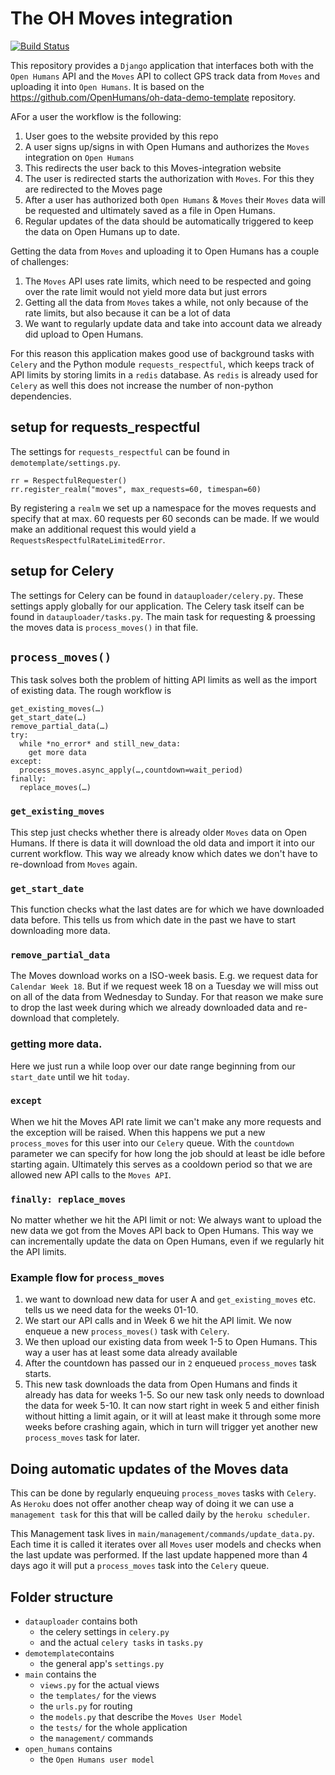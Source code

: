 # The OH Moves integration

[![Build Status](https://travis-ci.org/OpenHumans/oh-moves-source.svg?branch=master)](https://travis-ci.org/OpenHumans/oh-moves-soure)

This repository provides a `Django` application that interfaces both with the `Open Humans` API and the `Moves` API to collect GPS track data from `Moves` and uploading it into `Open Humans`. It is based on the https://github.com/OpenHumans/oh-data-demo-template repository.

AFor a user the workflow is the following:

1. User goes to the website provided by this repo
2. A user signs up/signs in with Open Humans and authorizes the `Moves` integration on `Open Humans`
3. This redirects the user back to this Moves-integration website
4. The user is redirected starts the authorization with `Moves`. For this they are redirected to the Moves page
5. After a user has authorized both `Open Humans` & `Moves` their `Moves` data will be requested and ultimately saved as a file in Open Humans.
6. Regular updates of the data should be automatically triggered to keep the data on Open Humans up to date.

Getting the data from `Moves` and uploading it to Open Humans has a couple of challenges:
1. The `Moves` API uses rate limits, which need to be respected and going over the rate limit would not yield more data but just errors
2. Getting all the data from `Moves` takes a while, not only because of the rate limits, but also because it can be a lot of data
3. We want to regularly update data and take into account data we already did upload to Open Humans.

For this reason this application makes good use of background tasks with `Celery` and the Python module `requests_respectful`, which keeps track of API limits by storing limits in a `redis` database. As `redis` is already used for `Celery` as well this does not increase the number of non-python dependencies.

## setup for requests_respectful
The settings for `requests_respectful` can be found in `demotemplate/settings.py`.

```
rr = RespectfulRequester()
rr.register_realm("moves", max_requests=60, timespan=60)
```
By registering a `realm` we set up a namespace for the moves requests and specify that at max. 60 requests per 60 seconds can be made. If we would make an additional request this would yield a `RequestsRespectfulRateLimitedError`.

## setup for Celery
The settings for Celery can be found in `datauploader/celery.py`. These settings apply globally for our application. The Celery task itself can be found in `datauploader/tasks.py`. The main task for requesting & proessing the moves data is `process_moves()` in that file.

## `process_moves()`
This task solves both the problem of hitting API limits as well as the import of existing data.
The rough workflow is

```
get_existing_moves(…)
get_start_date(…)
remove_partial_data(…)
try:
  while *no_error* and still_new_data:
    get more data
except:
  process_moves.async_apply(…,countdown=wait_period)
finally:
  replace_moves(…)
```

### `get_existing_moves`
This step just checks whether there is already older `Moves` data on Open Humans. If there is data
it will download the old data and import it into our current workflow. This way we already know which dates we don't have to re-download from `Moves` again.

### `get_start_date`
This function checks what the last dates are for which we have downloaded data before. This tells us from which date in the past we have to start downloading more data.

### `remove_partial_data`
The Moves download works on a ISO-week basis. E.g. we request data for `Calendar Week 18`. But if we request week 18 on a Tuesday we will miss out on all of the data from Wednesday to Sunday. For that reason we make sure to drop the last week during which we already downloaded data and re-download that completely.

### getting more data.
Here we just run a while loop over our date range beginning from our `start_date` until we hit `today`.

### `except`
When we hit the Moves API rate limit we can't make any more requests and the exception will be raised. When this happens we put a new `process_moves` for this user into our `Celery` queue. With the `countdown` parameter we can specify for how long the job should at least be idle before starting again. Ultimately this serves as a cooldown period so that we are allowed new API calls to the `Moves API`.

### `finally: replace_moves`
No matter whether we hit the API limit or not: We always want to upload the new data we got from the Moves API back to Open Humans. This way we can incrementally update the data on Open Humans, even if we regularly hit the API limits.

### Example flow for `process_moves`
1. we want to download new data for user A and `get_existing_moves` etc. tells us we need data for the weeks 01-10.
2. We start our API calls and in Week 6 we hit the API limit. We now enqueue a new `process_moves()` task with `Celery`.
3. We then upload our existing data from week 1-5 to Open Humans. This way a user has at least some data already available
4. After the countdown has passed our in `2` enqueued `process_moves` task starts.
5. This new task downloads the data from Open Humans and finds it already has data for weeks 1-5. So our new task only needs to download the data for week 5-10. It can now start right in week 5 and either finish without hitting a limit again, or it will at least make it through some more weeks before crashing again, which in turn will trigger yet another new `process_moves` task for later.

## Doing automatic updates of the Moves data
This can be done by regularly enqueuing `process_moves` tasks with `Celery`. As `Heroku` does not offer another cheap way of doing it we can use a `management task` for this that will be called daily by the `heroku scheduler`.

This Management task lives in `main/management/commands/update_data.py`. Each time it is called it iterates over all `Moves` user models and checks when the last update was performed. If the last update happened more than 4 days ago it will put a `process_moves` task into the `Celery` queue.

## Folder structure

- `datauploader` contains both
  - the celery settings in `celery.py`
  - and the actual `celery tasks` in `tasks.py`
- `demotemplate`contains
  - the general app's `settings.py`
- `main` contains the
  - `views.py` for the actual views
  - the `templates/` for the views
  - the `urls.py` for routing
  - the `models.py` that describe the `Moves User Model`
  - the `tests/` for the whole application
  - the `management/` commands
- `open_humans` contains
  - the `Open Humans user model`
